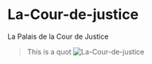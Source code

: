# La-Cour-de-justice
La Palais de la Cour de Justice

> This is a quot
![La-Cour-de-justice](/main/assets/images/Palais_de_la_Cour_de_Justice_CJEU_July_2021_forecourt.jpg)
